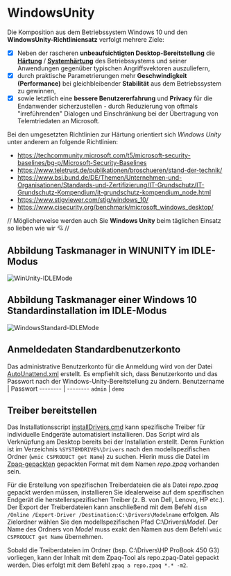 # WindowsUnity
Die Komposition aus dem Betriebssystem Windows 10 und den **WindowsUnity-Richtliniensatz** verfolgt mehrere Ziele:
- [x] Neben der rascheren **unbeaufsichtigten Desktop-Bereitstellung** die [**Härtung**](https://de.wikipedia.org/wiki/H%C3%A4rten_(Computer)) / [**Systemhärtung**](https://www.fb-pro.com/was-ist-systemhaertung-welche-massnahmen-gibt-es/) des Betriebssystems und seiner Anwendungen gegenüber typischen Angriffsvektoren auszuliefern, 
- [x] durch praktische Parametrierungen mehr **Geschwindigkeit (Performance)** bei gleichbleibender **Stabilität** aus dem Betriebssystem zu gewinnen, 
- [x] sowie letztlich eine **bessere Benutzererfahrung** und **Privacy** für die Endanwender sicherzustellen - durch Reduzierung von oftmals "irreführenden" Dialogen und Einschränkung bei der Übertragung von Telemtriedaten an Microsoft. 

Bei den umgesetzten Richtlinien zur Härtung orientiert sich *Windows Unity* unter anderem an folgende Richtlinien:
- https://techcommunity.microsoft.com/t5/microsoft-security-baselines/bg-p/Microsoft-Security-Baselines
- https://www.teletrust.de/publikationen/broschueren/stand-der-technik/
- https://www.bsi.bund.de/DE/Themen/Unternehmen-und-Organisationen/Standards-und-Zertifizierung/IT-Grundschutz/IT-Grundschutz-Kompendium/it-grundschutz-kompendium_node.html
- https://www.stigviewer.com/stig/windows_10/
- https://www.cisecurity.org/benchmark/microsoft_windows_desktop/

// Möglicherweise werden auch Sie **Windows Unity** beim täglichen Einsatz so lieben wie wir :cupid: //
## Abbildung Taskmanager in WINUNITY im IDLE-Modus
![WinUnity-IDLEMode](https://user-images.githubusercontent.com/25721869/109490000-ea006480-7a87-11eb-9479-0e4b6ef55fd5.png)
## Abbildung Taskmanager einer Windows 10 Standardinstallation im IDLE-Modus
![WindowsStandard-IDLEMode](https://user-images.githubusercontent.com/25721869/109490020-f08edc00-7a87-11eb-9ec8-751b8711f413.png)

## Anmeldedaten Standardbenutzerkonto
Das administrative Benutzerkonto für die Anmeldung wird von der Datei [AutoUnattend.xml](https://github.com/sale1977/WindowsUnity/blob/main/AutoUnattend.xml) erstellt. Es empfiehlt sich, dass Benutzerkonto und das Passwort nach der Windows-Unity-Bereitstellung zu ändern.
Benutzername | Passwort 
-------- | --------
 `admin` | `demo`

## Treiber bereitstellen

Das Installationsscript [installDrivers.cmd](https://github.com/sale1977/WindowsUnity/blob/main/installDrivers.cmd) kann spezifische Treiber für individuelle Endgeräte automatisiert installieren. Das Script wird als Verknüpfung am Desktop bereits bei der Installation erstellt. Deren Funktion ist im Verzeichnis `%SYSTEMDRIVE%\Drivers` nach den modellspezifischen Ordner (`wmic CSPRODUCT get Name`) zu suchen. Hierin muss die Datei im [Zpaq-gepackten](http://mattmahoney.net/dc/zpaq.html) gepackten Format mit dem Namen *repo.zpaq* vorhanden sein. 

Für die Erstellung von spezifischen Treiberdateien die als Datei *repo.zpaq* gepackt werden müssen, installieren Sie idealerweise auf dem spezifischen Endgerät die herstellerspezifischen Treiber (z. B. von Dell, Lenovo, HP etc.). Der Export der Treiberdateien kann anschließend mit dem Befehl `dism /Online /Export-Driver /Destination:C:\Drivers\Modelname` erfolgen. Als Zielordner wählen Sie den modellspezifischen Pfad C:\Drivers\\*Model*. Der Name des Ordners von *Model* muss exakt den Namen aus dem Befehl `wmic CSPRODUCT get Name` übernehmen.

Sobald die Treiberdateien im Ordner (bsp. C:\Drivers\HP ProBook 450 G3) vorliegen, kann der Inhalt mit dem Zpaq-Tool als repo.zpaq-Datei gepackt werden. Dies erfolgt mit dem Befehl `zpaq a repo.zpaq *.* -m2`.
